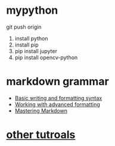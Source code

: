# mypython
git push origin

1. install python
2. install pip
3. pip install jupyter
4. pip install opencv-python
# markdown grammar 
- [Basic writing and formatting syntax](https://help.github.com/en/github/writing-on-github/basic-writing-and-formatting-syntax)
- [Working with advanced formatting](https://help.github.com/en/github/writing-on-github/working-with-advanced-formatting)
- [Mastering Markdown](https://guides.github.com/features/mastering-markdown/)

# [other tutroals](https://opencv-python-tutroals.readthedocs.io/en/latest/py_tutorials/py_gui/py_image_display/py_image_display.html)
